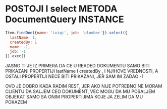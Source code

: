 # POSTOJI I select METODA DocumentQuery INSTANCE

```javascript
Item.findOne({name: 'Luigi', job: 'plumber'}).select({
  lastName: 1,
  createdBy: 1
  name: -1,
  job: -1
}).exec()
```

JASNO TI JE IZ PRIMERA DA CE U READED DOKUMENTU SAMO BITI PRIKAZANI PROPERTIJI lastName I createdBy , I NJIHOVE VREDNOSTI, A OSTALI PROPERTIJI NECE BITI PRIKAZANI, JER SAM IM ZADAO -1

OVO JE DOBRO KADA RADIM REST, JER AKO NIJE POTREBNO NE MORAM CLIENTU DA SALJEM CEO DOKUMENT, VEC MOGU DA MU POSALJEM OBJEKAT SAMO SA ONIM PROPERTIJIMA KOJE JA ZELIM DA MU POKAZEM